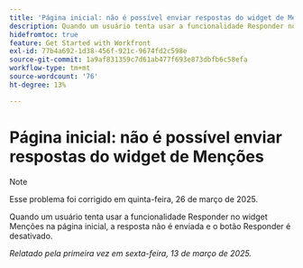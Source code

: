 ```yaml
---
title: 'Página inicial: não é possível enviar respostas do widget de Menções'
description: Quando um usuário tenta usar a funcionalidade Responder no widget Menções na página inicial, a resposta não é enviada e o botão Responder é desativado.
hidefromtoc: true
feature: Get Started with Workfront
exl-id: 77b4a692-1d38-456f-921c-9674fd2c598e
source-git-commit: 1a9af831359c7d61ab477f693e873dbfb6c58efa
workflow-type: tm+mt
source-wordcount: '76'
ht-degree: 13%

---
```


# Página inicial: não é possível enviar respostas do widget de Menções

>[!NOTE]
>
>Esse problema foi corrigido em quinta-feira, 26 de março de 2025.

Quando um usuário tenta usar a funcionalidade Responder no widget Menções na página inicial, a resposta não é enviada e o botão Responder é desativado.

_Relatado pela primeira vez em sexta-feira, 13 de março de 2025._
